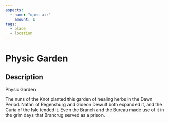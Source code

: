 ```yaml
---
aspects: 
  - name: "open air"
    amount: 1
tags:
  - place
  - location
---
```


# Physic Garden

## Description
Physic Garden

The nuns of the Knot planted this garden of healing herbs in the Dawn Period. Natan of Regensburg and Gideon Dewulf both expanded it, and the Curia of the Isle tended it. Even the Branch and the Bureau made use of it in the grim days that Brancrug served as a prison.
